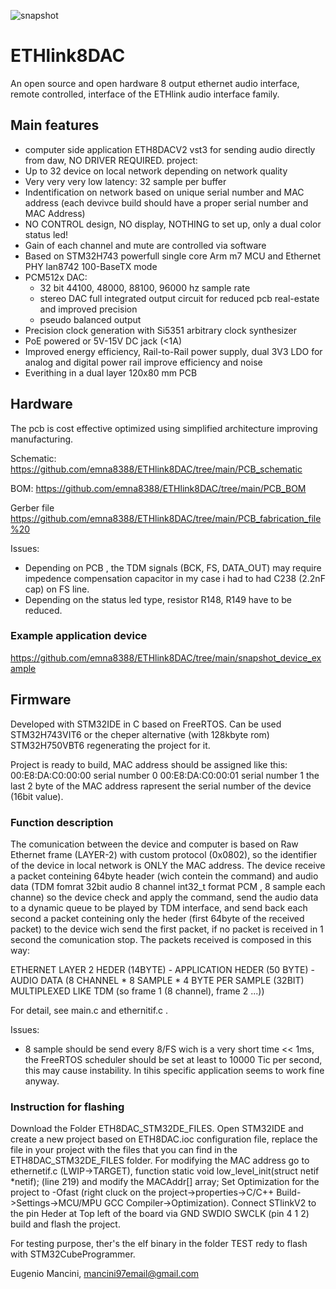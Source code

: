 ![snapshot](https://github.com/emna8388/ETHlink8DAC/blob/main/snapshot_PCB/3D_ETHlink8xDAC_PCB.png)
# ETHlink8DAC

An open source and open hardware 8 output ethernet audio interface, remote controlled, interface of the ETHlink audio interface family.


## Main features
* computer side application ETH8DACV2 vst3 for sending audio directly from daw, NO DRIVER REQUIRED. project:  
* Up to 32 device on local network depending on network quality
* Very very very low latency: 32 sample per buffer 
* Indentification on network based on unique serial number and MAC address (each devivce build should have a proper serial number and MAC Address) 
* NO CONTROL design, NO display, NOTHING to set up, only a dual color status led! 
* Gain of each channel and mute are controlled via software  
* Based on STM32H743 powerfull single core Arm m7 MCU and Ethernet PHY lan8742 100-BaseTX mode
* PCM512x DAC:
    * 32 bit 44100, 48000, 88100, 96000 hz sample rate 
    * stereo DAC full integrated output circuit for reduced pcb real-estate and improved precision 
    * pseudo balanced output
* Precision clock generation with Si5351 arbitrary clock synthesizer
* PoE powered or 5V-15V DC jack (<1A)
* Improved energy efficiency, Rail-to-Rail power supply, dual 3V3 LDO for analog and digital power rail improve efficiency and noise 
* Everithing in a dual layer 120x80 mm PCB 

## Hardware

The pcb is cost effective optimized using simplified architecture improving manufacturing. 

 Schematic: 
 https://github.com/emna8388/ETHlink8DAC/tree/main/PCB_schematic

 BOM:
 https://github.com/emna8388/ETHlink8DAC/tree/main/PCB_BOM

 Gerber file
 https://github.com/emna8388/ETHlink8DAC/tree/main/PCB_fabrication_file%20

 Issues: 
* Depending on PCB , the TDM signals (BCK, FS, DATA_OUT) may require impedence compensation capacitor in my case i had to had C238 (2.2nF cap) on FS line.
* Depending on the status led type, resistor R148, R149 have to be reduced. 

### Example application device 

 https://github.com/emna8388/ETHlink8DAC/tree/main/snapshot_device_example

## Firmware 

 Developed with STM32IDE in C based on FreeRTOS.
 Can be used STM32H743VIT6 or the cheper alternative (with 128kbyte rom) STM32H750VBT6 regenerating the project for it.

 Project is ready to build, MAC address should be assigned like this:
 00:E8:DA:C0:00:00 serial number 0 
 00:E8:DA:C0:00:01 serial number 1
 the last 2 byte of the MAC address rapresent the serial number of the device (16bit value).

### Function description
 The comunication between the device and computer is based on Raw Ethernet frame (LAYER-2) with custom protocol (0x0802), so the identifier of the device in local network is ONLY the MAC address.
 The device receive a packet conteining 64byte header (wich contein the command) and audio data (TDM fomrat 32bit audio 8 channel int32_t format PCM , 8 sample each channe) so the device check and apply the command, send the audio data to a dynamic queue to be played by TDM interface, and send back each second a packet conteining only the heder (first 64byte of the received packet) to the device wich send the first packet, if no packet is received in 1 second the comunication stop.
 The packets received is composed in this way: 
 
 ETHERNET LAYER 2 HEDER (14BYTE) - APPLICATION HEDER (50 BYTE) - AUDIO DATA (8 CHANNEL * 8 SAMPLE * 4 BYTE PER SAMPLE (32BIT) MULTIPLEXED LIKE TDM (so frame 1 (8 channel), frame 2 ...))
 
 For detail, see main.c and ethernitif.c . 

 Issues:
 * 8 sample should be send every 8/FS wich is a very short time << 1ms, the FreeRTOS scheduler should be set at least to 10000 Tic per second, this may cause instability. In tihis specific application seems to work fine anyway.   

### Instruction for flashing 
 Download the Folder ETH8DAC_STM32DE_FILES.
 Open STM32IDE and create a new project based on ETH8DAC.ioc configuration file, replace the file in your project with the files that you can find in the ETH8DAC_STM32DE_FILES folder.
 For modifying the MAC address go to ethernetif.c (LWIP->TARGET), function static void low_level_init(struct netif *netif); (line 219) and modify the MACAddr[] array;
 Set Optimization for the project to -Ofast (right cluck on the project->properties->C/C++ Build->Settings->MCU/MPU GCC Compiler->Optimization).
 Connect STlinkV2 to the pin Heder at Top left of the board via GND SWDIO SWCLK (pin 4 1 2) build and flash the project.
 
 For testing purpose, ther's the elf binary in the folder TEST redy to flash with STM32CubeProgrammer.    

Eugenio Mancini, mancini97email@gmail.com 
